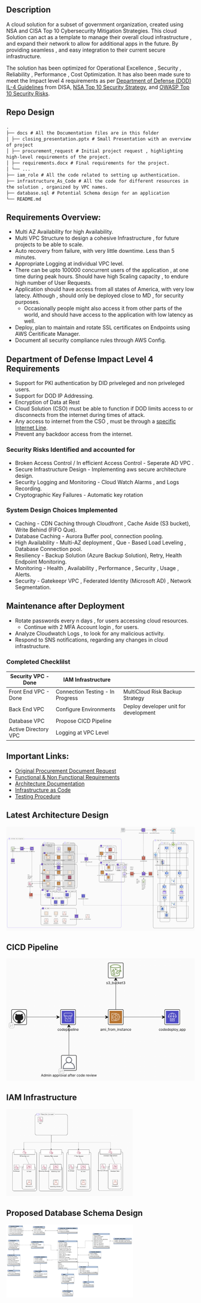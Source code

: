 ## Description

A cloud solution for a subset of government organization, created using NSA and CISA  Top 10 Cybersecurity Mitigation Strategies. This cloud Solution can act as a template to manage their overall cloud infrastructure , and expand their network to allow for additional apps in the future. By providing seamless , and easy integration to their current secure infrastructure.

The solution has been optimized for Operational Excellence , Security , Reliability , Performance , Cost Optimization. It has also been made sure to meet the Impact level 4 requirements as per [Department of  Defense (DOD) IL-4 Guidelines](./docs/DOD_IL_Requirements.pdf) from DISA, [NSA Top 10 Security Strategy](./docs/NSA_Top10_Security_Strategy), and [OWASP Top 10 Security Risks](https://owasp.org/www-project-top-ten/).

## Repo Design

```
.
├── docs # All the Documentation files are in this folder
│ ├── closing_presentation.pptx # Small Presentation with an overview of project
│ ├── procurement_request # Initial project request , highlighting high-level requirements of the project.
│ ├── requirements.docx # Final requirements for the project.
│ └── ...
├── iam_role # All the code related to setting up authentication. 
├── infrastructure_As_Code # All the code for different resources in the solution , organized by VPC names.
├── database.sql # Potential Schema design for an application
└── README.md

```

## Requirements Overview:

- Multi AZ Availability for high Availability.
- Multi VPC Structure to design a cohesive Infrastructure , for future projects to be able to scale.
- Auto recovery from failure, with very little downtime. Less than 5 minutes.
- Appropriate Logging at individual VPC level.
- There can be upto 100000 concurrent users of the application , at one time during peak hours. Should have high Scaling capacity , to endure high number of User Requests.
- Application should have access from all states of America, with very low latecy. Although , should only be deployed close to MD , for security purposes.
  - Occasionally people might also access it from other parts of the world, and should have access to the application with low latency as well.
- Deploy, plan to maintain and rotate SSL certificates on Endpoints using AWS Ceritificate Manager.
- Document all security compliance rules through AWS Config.

## Department of Defense Impact Level 4 Requirements

- Support for PKI authentication by DID priveleged and non priveleged users.
- Support for DOD IP Addressing.
- Encryption of Data at Rest
- Cloud Solution (CSO) must be able to function if DOD limits access to or disconnects from the internet during times of attack.
- Any access to internet from the CSO , must be through a <u>specific Internet Line</u>.
- Prevent any backdoor access from the internet.

### Security Risks Identified and accounted for

- Broken Access Control / In efficient Access Control - Seperate AD VPC .
- Secure Infrastructure Design - Implementing aws secure architecture design.
- Security Logging and Monitoring - Cloud Watch Alarms , and Logs Recording.
- Cryptographic Key Failures - Automatic key rotation

### System Design Choices Implemented

* Caching - CDN Caching through Cloudfront , Cache Aside (S3 bucket), Write Behind (FIFO Que).
* Database Caching - Aurora Buffer pool, connection pooling.
* High Availability - Multi-AZ deployment , Que - Based Load Leveling , Database Connection pool.
* Resiliency - Backup Solution (Azure Backup Solution), Retry, Health Endpoint Monitoring.
* Monitoring - Health , Availability , Performance , Security , Usage , Alerts.
* Security - Gatekeepr VPC , Federated Identity (Microsoft AD) , Network Segmentation.

## Maintenance after Deployment

- Rotate passwords every n days , for users accessing cloud resources.
  - Continue with 2 MFA Account login , for users.
- Analyze Cloudwatch Logs , to look for any malicious activity.
- Respond to SNS notifications, regarding any changes in cloud infrastructure.

### Completed Checklilst

| Security VPC - Done  | IAM Infrastructure               |                                       |
| -------------------- | -------------------------------- | ------------------------------------- |
| Front End VPC - Done | Connection Testing - In Progress | MultiCloud Risk Backup Strategy       |
| Back End VPC         | Configure Environments           | Deploy developer unit for development |
| Database VPC         | Propose CICD Pipeline            |                                       |
| Active Directory VPC | Logging at VPC Level             |                                       |

## Important Links:

- [Original Procurement Document Request](./docs/procurement_request.pdf)
- [Functional &amp; Non Functional Requirements](./docs/requirements.docx)
- [Architecture Documentation](./docs/architecture.docx)
- [Infrastructure as Code](./Infrastructure_as_Code)
- [Testing Procedure](./docs/testing_procedures.docx)

## Latest Architecture Design

<img src="./images/architecture.png" alt="Design System Architecture" style="zoom: 50%;" />

## CICD Pipeline

<img src="./images/cicd_pipeline.png" alt="CICD Pipeline" style="zoom: 65%;" />


## IAM Infrastructure

<img src="./images/IAM_Infrastructure.png" alt="IAM Infrastructure" style="zoom: 33%;" />

## Proposed Database Schema Design

<img src="./docs/ER_Diagram.png" alt="Database Schema" style="zoom: 33%;" />
